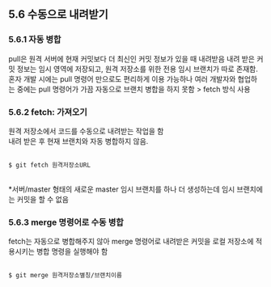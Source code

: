 
<h2>5.6 수동으로 내려받기</h2>
<h3>5.6.1 자동 병합</h3>
pull은 원격 서버에 현재 커밋보다 더 최신인 커밋 정보가 있을 때 내려받음    
내려 받은 커밋 정보는 임시 영역에 저장되고, 원격 저장소를 위한 전용 임시 브랜치가 따로 존재함.<br>
혼자 개발 시에는 pull 명령어 만으로도 편리하게 이용 가능하나 여러 개발자와 협업하는 중에는 pull 명령어가 가끔 자동으로 브랜치 병합을 하지 못함 > fetch 방식 사용<br>
<h3>5.6.2 fetch: 가져오기</h3>
원격 저장소에서 코드를 수동으로 내려받는 작업을 함<br>
내려 받은 후 현재 브랜치와 자동 병합하지 않음.<br>
<pre>
<code>
$ git fetch 원격저장소URL
</code>
</pre>
*서버/master 형태의 새로운 master 임시 브랜치를 하나 더 생성하는데 임시 브랜치에는 커밋을 할 수 없음

<h3>5.6.3 merge 명령어로 수동 병합</h3>
fetch는 자동으로 병합해주지 않아 merge 명령어로 내려받은 커밋을 로컬 저장소에 적용시키는 병합 명령을 실행해야 함<br>
<pre>
<code>
$ git merge 원격저장소별칭/브랜치이름
</code>
</pre>
